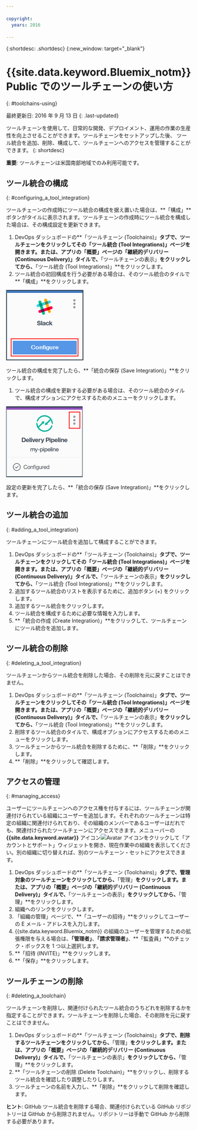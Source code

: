```yaml
---

copyright:
  years: 2016

---
```


{:shortdesc: .shortdesc}
{:new_window: target="_blank"}

# {{site.data.keyword.Bluemix_notm}} Public でのツールチェーンの使い方
{: #toolchains-using}

最終更新日: 2016 年 9 月 13 日
{: .last-updated}

ツールチェーンを使用して、日常的な開発、デプロイメント、運用の作業の生産性を向上させることができます。ツールチェーンをセットアップした後、
ツール統合を追加、削除、構成して、ツールチェーンへのアクセスを管理することができます。
{: shortdesc}

**重要**: ツールチェーンは米国南部地域でのみ利用可能です。

## ツール統合の構成
{: #configuring_a_tool_integration}

ツールチェーンの作成時にツール統合の構成を据え置いた場合は、**「構成」**ボタンがタイルに表示されます。ツールチェーンの作成時にツール統合を構成した場合は、その構成設定を更新できます。

1. DevOps ダッシュボードの**「ツールチェーン (Toolchains)」**タブで、ツールチェーンをクリックしてその「ツール統合 (Tool Integrations)」ページを開きます。または、アプリの「概要」ページの「継続的デリバリー (Continuous Delivery)」タイルで、**「ツールチェーンの表示」**をクリックしてから、**「ツール統合 (Tool Integrations)」**をクリックします。
1. ツール統合の初回構成を行う必要がある場合は、そのツール統合のタイルで**「構成」**をクリックします。

  ![「構成」ボタン](images/toolchain_tile_configure.png)

 ツール統合の構成を完了したら、**「統合の保存 (Save Integration)」**をクリックします。
 
1. ツール統合の構成を更新する必要がある場合は、そのツール統合のタイルで、構成オプションにアクセスするためのメニューをクリックします。

  ![構成メニュー](images/toolchain_tile_menu.png)
 
 設定の更新を完了したら、**「統合の保存 (Save Integration)」**をクリックします。

## ツール統合の追加
{: #adding_a_tool_integration}

ツールチェーンにツール統合を追加して構成することができます。

1. DevOps ダッシュボードの**「ツールチェーン (Toolchains)」**タブで、ツールチェーンをクリックしてその「ツール統合 (Tool Integrations)」ページを開きます。または、アプリの「概要」ページの「継続的デリバリー (Continuous Delivery)」タイルで、**「ツールチェーンの表示」**をクリックしてから、**「ツール統合 (Tool Integrations)」**をクリックします。
1. 追加するツール統合のリストを表示するために、追加ボタン (+) をクリックします。
1. 追加するツール統合をクリックします。
1. ツール統合を構成するために必要な情報を入力します。 
1. **「統合の作成 (Create Integration)」**をクリックして、ツールチェーンにツール統合を追加します。

## ツール統合の削除
{: #deleting_a_tool_integration}

ツールチェーンからツール統合を削除した場合、その削除を元に戻すことはできません。 

1. DevOps ダッシュボードの**「ツールチェーン (Toolchains)」**タブで、ツールチェーンをクリックしてその「ツール統合 (Tool Integrations)」ページを開きます。または、アプリの「概要」ページの「継続的デリバリー (Continuous Delivery)」タイルで、**「ツールチェーンの表示」**をクリックしてから、**「ツール統合 (Tool Integrations)」**をクリックします。
1. 削除するツール統合のタイルで、構成オプションにアクセスするためのメニューをクリックします。
1. ツールチェーンからツール統合を削除するために、**「削除」**をクリックします。
1. **「削除」**をクリックして確認します。  

## アクセスの管理
{: #managing_access}

ユーザーにツールチェーンへのアクセス権を付与するには、ツールチェーンが関連付けられている組織にユーザーを追加します。それぞれのツールチェーンは特定の組織に関連付けられており、その組織のメンバーであるユーザーはだれでも、関連付けられたツールチェーンにアクセスできます。メニューバーの **{{site.data.keyword.avatar}}** アイコン![Avatar アイコン](../icons/i-avatar-icon.svg)をクリックして「アカウントとサポート」ウィジェットを開き、現在作業中の組織を表示してください。別の組織に切り替えれば、別のツールチェーン・セットにアクセスできます。

<!--CA: Commenting out the content on authentication for Interconnect since it applies to GitHub Enterprise. This content can be exposed again when GHE is supported for the Dedicated Beta 2.-->

<!--You have three authentication options for your Bluemix dedicated environment: LDAP, SAML, or Web ID. 

**Important:** For this beta, Web ID authentication requires additional user management on GitHub Enterprise.

If you use LDAP or SAML authentication in your Bluemix dedicated environment, when you add users to your Bluemix org and spaces, the users can log in to GitHub Enterprise by using their Bluemix ID and password, and accounts are created for them. When you add users to your Bluemix org and spaces, they are not automatically added to the GitHub Enterprise repo. Someone who has admin privileges for the repo must add them.  

If you use Web ID authentication, when you add users to your Bluemix org and spaces, a GitHub Enterprise site administrator must set up a GitHub Enterprise account for those users. Alternatively, new users can create a toolchain, in which case a GitHub Enterprise account is created for them. However, if those users want to access repos that are associated with toolchains besides their own, they must be granted access to those repos.

To add a user: -->

1. DevOps ダッシュボードの**「ツールチェーン (Toolchains)」**タブで、管理対象のツールチェーンをクリックしてから、**「管理」**をクリックします。または、アプリの「概要」ページの「継続的デリバリー (Continuous Delivery)」タイルで、**「ツールチェーンの表示」**をクリックしてから、**「管理」**をクリックします。  
1. 組織へのリンクをクリックします。 
1. 「組織の管理」ページで、**「ユーザーの招待」**をクリックしてユーザーの E メール・アドレスを入力します。
1. {{site.data.keyword.Bluemix_notm}} の組織のユーザーを管理するための拡張権限を与える場合は、**「管理者」**、**「請求管理者」**、**「監査員」**のチェック・ボックスを 1 つ以上選択します。
1. **「招待 (INVITE)」**をクリックします。
1. **「保存」**をクリックします。

## ツールチェーンの削除
{: #deleting_a_toolchain}

ツールチェーンを削除し、関連付けられたツール統合のうちどれを削除するかを指定することができます。ツールチェーンを削除した場合、その削除を元に戻すことはできません。

1. DevOps ダッシュボードの**「ツールチェーン (Toolchains)」**タブで、削除するツールチェーンをクリックしてから、**「管理」**をクリックします。または、アプリの「概要」ページの「継続的デリバリー (Continuous Delivery)」タイルで、**「ツールチェーンの表示」**をクリックしてから、**「管理」**をクリックします。
1. **「ツールチェーンの削除 (Delete Toolchain)」**をクリックし、削除するツール統合を確認したり調整したりします。
1. ツールチェーンの名前を入力し、**「削除」**をクリックして削除を確認します。  

 **ヒント**: GitHub ツール統合を削除する場合、関連付けられている GitHub リポジトリーは GitHub から削除されません。リポジトリーは手動で GitHub から削除する必要があります。
